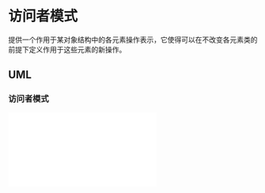 # 访问者模式
提供一个作用于某对象结构中的各元素操作表示，它使得可以在不改变各元素类的前提下定义作用于这些元素的新操作。

## UML
### 访问者模式
![访问者模式](./visitor.md)